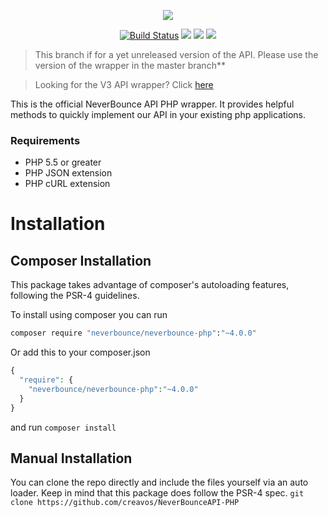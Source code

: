 <p align="center"><img src="https://neverbounce-marketing.s3.amazonaws.com/neverbounce_color_600px.png"></p>

<p align="center">
<a href="https://travis-ci.org/NeverBounce/NeverBounceAPI-PHP"><img src="https://travis-ci.org/NeverBounce/NeverBounceAPI-PHP.svg" alt="Build Status"></a>
<a href="https://codeclimate.com/github/NeverBounce/NeverBounceAPI-PHP"><img src="https://codeclimate.com/github/NeverBounce/NeverBounceAPI-PHP/badges/gpa.svg" /></a>
<a href="https://packagist.org/packages/neverbounce/neverbounce-php"><img src="https://img.shields.io/packagist/v/neverbounce/neverbounce-php.svg" /></a>
<a href="https://packagist.org/packages/neverbounce/neverbounce-php"><img src="https://img.shields.io/packagist/dm/neverbounce/neverbounce-php.svg" /></a>
</p>

> This branch if for a yet unreleased version of the API. Please use the version of the wrapper in the master branch**

> Looking for the V3 API wrapper? Click [here](https://github.com/NeverBounce/NeverBounceAPI-PHP/tree/v3)

This is the official NeverBounce API PHP wrapper. It provides helpful methods to quickly implement our API in your existing php applications.

### Requirements
* PHP 5.5 or greater
* PHP JSON extension
* PHP cURL extension

Installation
============
Composer Installation
---
This package takes advantage of composer's autoloading features, following the PSR-4 guidelines.

To install using composer you can run
``` bash
composer require "neverbounce/neverbounce-php":"~4.0.0"
```

Or add this to your composer.json
``` php
{
  "require": {
    "neverbounce/neverbounce-php":"~4.0.0"
  }
}
```
and run `composer install`

Manual Installation
---
You can clone the repo directly and include the files yourself via an auto loader. Keep in mind that this package does follow the PSR-4 spec.
```git clone https://github.com/creavos/NeverBounceAPI-PHP```